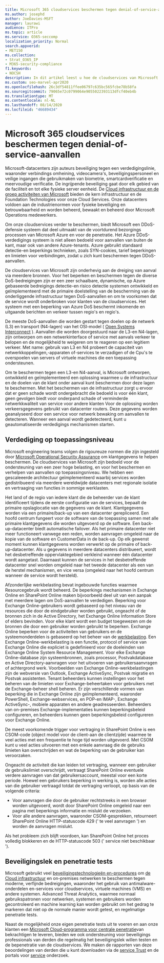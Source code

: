 ```yaml
---
title: Microsoft 365 cloudservices beschermen tegen denial-of-service-aanvallen
ms.author: josephd
author: JoeDavies-MSFT
manager: laurawi
audience: ITPro
ms.topic: article
ms.service: O365-seccomp
localization_priority: Normal
search.appverid:
- MET150
ms.collection:
- Strat_O365_IP
- M365-security-compliance
f1.keywords:
- NOCSH
description: In dit artikel leest u hoe de cloudservices van Microsoft de cloudservices beschermt tegen denial-of-service-aanvallen (DoS).
ms.custom: seo-marvel-apr2020
ms.openlocfilehash: 26c3df54811ffee06797c635bc565fcbe78b58fa
ms.sourcegitcommit: 79065e72c0799064e9055022393113dfcf40eb4b
ms.translationtype: MT
ms.contentlocale: nl-NL
ms.lasthandoff: 08/14/2020
ms.locfileid: "46689434"
---
```

# <a name="defending-microsoft-365-cloud-services-against-denial-of-service-attacks"></a>Microsoft 365 cloudservices beschermen tegen denial-of-service-aanvallen

Microsoft-datacenters zijn auteurs beveiliging tegen een verdedigingslinie, waaronder verbindings omheining, videocamera's, beveiligingspersoneel en veilige ingangen die gebruikmaken van biometrie, smartcardverificatie en meervoudige verificatie. De ingrijpende beveiliging gaat door elk gebied van de faciliteit en tot elke fysieke server eenheid. De [Cloud infrastructuur en de groep activiteiten van Microsoft](https://www.microsoft.com/cloud-platform/global-datacenters) bieden de kern infrastructuur en de Foundation Technologies voor onze Cloud Services. Onze datacenters voldoen aan de industrienormen voor fysieke beveiliging en betrouwbaarheid en worden beheerd, bewaakt en beheerd door Microsoft Operations medewerkers.

Om onze cloudservices verder te beschermen, biedt Microsoft een DDoS-defensie systeem dat deel uitmaakt van de voortdurend bezorgings processen van Microsoft Azure en voor de penetratie. Het Azure DDoS-verdedigings systeem is niet alleen bedoeld voor aanvallen van buiten de kant, maar ook van andere Azure-tenants. Azure gebruikt standaard detectie-en beperkings technieken, zoals SYN-cookies, tarief beperkingen en limieten voor verbindingen, zodat u zich kunt beschermen tegen DDoS-aanvallen.

De cloudservices van Microsoft zijn onderhevig aan de dreiging van aanval via meerdere bronnen. Voor het beperken en beschermen tegen de diverse DoS-bedreigingen zijn er een zeer schaalbare, dynamische, op Azure gebaseerde bedreigings detectie-en risico detectie systemen ontwikkeld en geïmplementeerd met de primaire doelstelling van de bescherming van de onderliggende infrastructuur tegen DoS-aanvallen en om te voorkomen dat de service wordt onderbroken voor klanten van de cloudservices. Het systeem met een beperking van Azure DoS beschermt inkomende en uitgaande berichten en verkeer tussen regio's en regio's.

De meeste DoS-aanvallen die worden gestart tegen doelen op de netwerk (L3) en transport (N4-lagen) van het OSI-model ( [Open Systems Interconnect](https://docs.microsoft.com/windows-hardware/drivers/network/windows-network-architecture-and-the-osi-model) ). Aanvallen die worden doorgestuurd naar de L3-en N4-lagen, zijn ontworpen om een netwerkinterface of service met aanvals verkeer te belopen en de mogelijkheid te weigeren om te reageren op een legitiem verkeer. Met name: gebruik van L3 en N4 probeert de capaciteit van netwerkkoppelingen,-apparaten of-services te verzadigen of de Cpu's te overspoelen van servers of virtuele machines die een toepassing ondersteunen.

Om te beschermen tegen een L3-en N4-aanval, is Microsoft ontworpen, ontwikkeld en geïmplementeerd een oplossing waarmee u de infrastructuur en de doelen van de klant onder aanval kunt beschermen door deze lagen te beschermen. Met het beschermen van de infrastructuur zorgt u ervoor dat er geen schade wordt ondergebracht die bedoeld is voor één klant, geen gevolgen biedt voor onderpand schade of verminderde netwerkkwaliteit van service voor andere klanten Voor de oplossing worden verkeersgegevens gebruikt van datacenter routers. Deze gegevens worden geanalyseerd door een service voor netwerk bewaking om aanvallen te detecteren. Wanneer een aanval wordt gedetecteerd, kunt u geautomatiseerde verdedigings mechanismen starten.

## <a name="application-level-defenses"></a>Verdediging op toepassingsniveau
Microsoft engineering teams volgen de rigoureuze normen die zijn ingesteld door [Microsoft Operational Security Assurance](https://www.microsoft.com/SDL/OperationalSecurityAssurance) om klantgegevens te helpen beschermen. De cloudservices van Microsoft zijn bedoeld voor de ondersteuning van een zeer hoge belasting, en voor het beschermen en verhelpen van aanvallen op toepassingsniveau. We hebben een gescaleeerde architectuur geïmplementeerd waarbij services worden gedistribueerd via meerdere wereldwijde datacenters met regionale isolatie en vertraaging van functies in sommige werklasten.

Het land of de regio van iedere klant die de beheerder van de klant identificeert tijdens de eerste configuratie van de services, bepaalt de primaire opslaglocatie van de gegevens van de klant. Klantgegevens worden via een primaire/back-up van een datacenter gerepliceerd. Een hoofd centrum fungeert voor de software van de toepassing samen met alle primaire klantgegevens die worden uitgevoerd op de software. Een back-up-datacenter biedt automatische failover. Als het primaire datacenter niet meer functioneert vanwege een reden, worden aanvragen omgeleid naar de kopie van de software en CustomerData in de back-up. Op elk gewenst moment kunnen klantgegevens worden verwerkt op de primaire of back-up-datacenter. Als u gegevens in meerdere datacenters distribueert, wordt het desbetreffende oppervlaktegebied verkleind wanneer één datacenter wordt aangetast. Daarnaast kunnen de services in het desbetreffende datacenter snel worden omgeleid naar het tweede datacenter als een van de herstel mechanismen, en vice versa (omgeleid naar het hoofd centrum wanneer de service wordt hersteld).

Afzonderlijke werkbelasting bevat ingebouwde functies waarmee Resourcegebruik wordt beheerd. De beperkings mechanismen in Exchange Online en SharePoint Online maken bijvoorbeeld deel uit van een aanpak met meerdere lagen om DoS-aanvallen te verdedigen. Beperking voor Exchange Online-gebruikers wordt gebaseerd op het niveau van de resources die door de eindgebruiker worden gebruikt, ongeacht of de bronnen zich in de Active Directory, het Exchange Online Information Store of elders bevinden. Voor elke klant wordt een budget toegewezen om de bronnen die door een gebruiker worden gebruikt te beperken. Exchange Online beperken voor de activiteiten van gebruikers en de systeemonderdelen is gebaseerd op het beheer van de [werkbelasting](https://technet.microsoft.com/library/jj150503(v=exchg.150).aspx). Een Exchange Online-werkbelasting is een functie, protocol of service van Exchange Online die expliciet is gedefinieerd voor de doeleinden van Exchange Online System Resource Management. Voor elke Exchange Online-database zijn systeembronnen, zoals processor, Postvakdatabase en Active Directory-aanvragen voor het uitvoeren van gebruikersaanvragen of achtergrond werk. Voorbeelden van Exchange Online-werkbelastingen zijn de webversie van Outlook, Exchange ActiveSync, Postvak migratie en Postvak assistenten. Tenant beheerders kunnen instellingen voor het beheren van de limieten voor Exchange-beheertaken voor gebruikers met de Exchange-beheer shell beheren. Er zijn verschillende vormen van beperking die in Exchange Online zijn geïmplementeerd, waaronder PowerShell, Exchange-webservices, en POP-en IMAP-, Exchange ActiveSync-, mobiele apparaten en andere geadresseerden. Beheerders van on-premises Exchange-implementaties kunnen beperkingsbeleid configureren, en beheerders kunnen geen beperkingsbeleid configureren voor Exchange Online.

De meest voorkomende trigger voor vertraging in SharePoint Online is een CSOM-code (object model voor de client-aan de clientzijde) waarmee te veel acties met een frequentie te hoge tijd worden uitgevoerd. Met CSOM kunt u veel acties uitvoeren met een enkele aanvraag die de gebruiks limieten kan overschrijden en wat de beperking van de gebruiker kan veroorzaken.

Ongeacht de activiteit die kan leiden tot vertraging, wanneer een gebruiker de gebruikslimiet overschrijdt, vertraagt SharePoint Online eventuele verdere aanvragen van dat gebruikersaccount, meestal voor een korte periode. Hoewel een gebruikers beperking in werking is, worden alle acties van die gebruiker vertraagd totdat de vertraging verloopt, op basis van de volgende criteria:
- Voor aanvragen die door de gebruiker rechtstreeks in een browser worden uitgevoerd, wordt door SharePoint Online omgeleid naar een pagina met beperkings informatie en mislukt de verzoeken.
- Voor alle andere aanvragen, waaronder CSOM-gesprekken, retourneert SharePoint Online HTTP-statuscode 429 (' te veel aanvragen ') en worden de aanvragen mislukt.

Als het probleem zich blijft voordoen, kan SharePoint Online het proces volledig blokkeren en de HTTP-statuscode 503 (' service niet beschikbaar ').

## <a name="vulnerability-and-penetration-testing"></a>Beveiligingslek en penetratie tests
Microsoft gebruikt veel [beveiligingstechnologieën en-procedures](https://www.microsoft.com/trustcenter/security/threatmanagement) om [de Cloud infrastructuur](https://blogs.technet.microsoft.com/hybridcloud/2015/05/05/protecting-your-datacenter-and-cloud-from-emerging-threats/) en on-premises netwerken te beschermen tegen moderne, verfijnde bedreigingen, waaronder het gebruik van antimalware-onderdelen en-services voor cloudservices, virtuele machines (VMS) en andere systemen. Advanced Threat Analytics, waarmee normaal gebruikspatronen voor netwerken, systemen en gebruikers worden gecontroleerd en machine learning kan worden gebruikt om het gedrag te markeren dat niet op de normale manier wordt getest, en regelmatige penetratie tests.

Naast de mogelijkheid onze eigen penetratie tests uit te voeren en aan onze klanten een [Microsoft Cloud-programma voor centrale penetratie](https://technet.microsoft.com/mt784683)van bekrachtigen te leveren, bieden we ook ondersteuning voor beveiligings professionals van derden die regelmatig het beveiligingslek willen testen en de bepenetratie van de cloudservices. We maken de rapporten van deze beoordelingen van derden die u kunt downloaden via de [service Trust](https://aka.ms/STP) en de portals voor [service](https://aka.ms/ServiceAssurance) onderzoek.
